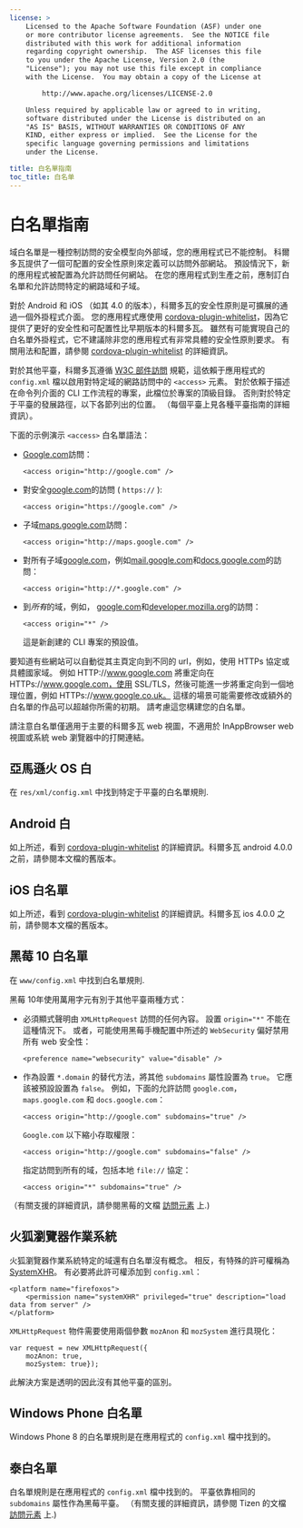 ```yaml
---
license: >
    Licensed to the Apache Software Foundation (ASF) under one
    or more contributor license agreements.  See the NOTICE file
    distributed with this work for additional information
    regarding copyright ownership.  The ASF licenses this file
    to you under the Apache License, Version 2.0 (the
    "License"); you may not use this file except in compliance
    with the License.  You may obtain a copy of the License at

        http://www.apache.org/licenses/LICENSE-2.0

    Unless required by applicable law or agreed to in writing,
    software distributed under the License is distributed on an
    "AS IS" BASIS, WITHOUT WARRANTIES OR CONDITIONS OF ANY
    KIND, either express or implied.  See the License for the
    specific language governing permissions and limitations
    under the License.

title: 白名單指南
toc_title: 白名单
---
```


# 白名單指南

域白名單是一種控制訪問的安全模型向外部域，您的應用程式已不能控制。 科爾多瓦提供了一個可配置的安全性原則來定義可以訪問外部網站。 預設情況下，新的應用程式被配置為允許訪問任何網站。 在您的應用程式到生產之前，應制訂白名單和允許訪問特定的網路域和子域。

對於 Android 和 iOS （如其 4.0 的版本），科爾多瓦的安全性原則是可擴展的通過一個外掛程式介面。 您的應用程式應使用 [cordova-plugin-whitelist][1]，因為它提供了更好的安全性和可配置性比早期版本的科爾多瓦。 雖然有可能實現自己的白名單外掛程式，它不建議除非您的應用程式有非常具體的安全性原則要求。 有關用法和配置，請參閱 [cordova-plugin-whitelist][1] 的詳細資訊。

 [1]: https://github.com/apache/cordova-plugin-whitelist

對於其他平臺，科爾多瓦遵循 [W3C 部件訪問][2] 規範，這依賴于應用程式的 `config.xml` 檔以啟用對特定域的網路訪問中的 `<access>` 元素。 對於依賴于描述在命令列介面的 CLI 工作流程的專案，此檔位於專案的頂級目錄。 否則對於特定于平臺的發展路徑，以下各節列出的位置。 （每個平臺上見各種平臺指南的詳細資訊）。

 [2]: http://www.w3.org/TR/widgets-access/

下面的示例演示 `<access>` 白名單語法：

*   [Google.com][3]訪問：
    
        <access origin="http://google.com" />
        

*   對安全[google.com][4]的訪問 ( `https://` ):
    
        <access origin="https://google.com" />
        

*   子域[maps.google.com][5]訪問：
    
        <access origin="http://maps.google.com" />
        

*   對所有子域[google.com][3]，例如[mail.google.com][6]和[docs.google.com][7]的訪問：
    
        <access origin="http://*.google.com" />
        

*   到*所有*的域，例如， [google.com][3]和[developer.mozilla.org][8]的訪問：
    
        <access origin="*" />
        
    
    這是新創建的 CLI 專案的預設值。

 [3]: http://google.com
 [4]: https://google.com
 [5]: http://maps.google.com
 [6]: http://mail.google.com
 [7]: http://docs.google.com
 [8]: http://developer.mozilla.org

要知道有些網站可以自動從其主頁定向到不同的 url，例如，使用 HTTPs 協定或具體國家域。 例如 HTTP://www.google.com 將重定向在 HTTPs://www.google.com，使用 SSL/TLS，然後可能進一步將重定向到一個地理位置，例如 HTTPs://www.google.co.uk。 這樣的場景可能需要修改或額外的白名單的作品可以超越你所需的初期。 請考慮這您構建您的白名單。

請注意白名單僅適用于主要的科爾多瓦 web 視圖，不適用於 InAppBrowser web 視圖或系統 web 瀏覽器中的打開連結。

## 亞馬遜火 OS 白

在 `res/xml/config.xml` 中找到特定于平臺的白名單規則.

## Android 白

如上所述，看到 [cordova-plugin-whitelist][1] 的詳細資訊。科爾多瓦 android 4.0.0 之前，請參閱本文檔的舊版本。

## iOS 白名單

如上所述，看到 [cordova-plugin-whitelist][1] 的詳細資訊。科爾多瓦 ios 4.0.0 之前，請參閱本文檔的舊版本。

## 黑莓 10 白名單

在 `www/config.xml` 中找到白名單規則.

黑莓 10年使用萬用字元有別于其他平臺兩種方式：

*   必須顯式聲明由 `XMLHttpRequest` 訪問的任何內容。 設置 `origin="*"` 不能在這種情況下。 或者，可能使用黑莓手機配置中所述的 `WebSecurity` 偏好禁用所有 web 安全性：
    
        <preference name="websecurity" value="disable" />
        

*   作為設置 `*.domain` 的替代方法，將其他 `subdomains` 屬性設置為 `true`。 它應該被預設設置為 `false`。 例如，下面的允許訪問 `google.com`，`maps.google.com` 和 `docs.google.com`：
    
        <access origin="http://google.com" subdomains="true" />
        
    
    `Google.com` 以下縮小存取權限：
    
        <access origin="http://google.com" subdomains="false" />
        
    
    指定訪問到所有的域，包括本地 `file://` 協定：
    
        <access origin="*" subdomains="true" />
        

（有關支援的詳細資訊，請參閱黑莓的文檔 [訪問元素][9] 上.)

 [9]: https://developer.blackberry.com/html5/documentation/ww_developing/Access_element_834677_11.html

## 火狐瀏覽器作業系統

火狐瀏覽器作業系統特定的域還有白名單沒有概念。 相反，有特殊的許可權稱為 [SystemXHR][10]。 有必要將此許可權添加到 `config.xml`：

 [10]: https://developer.mozilla.org/en-US/docs/Web/API/XMLHttpRequest#Permissions

    <platform name="firefoxos">
        <permission name="systemXHR" privileged="true" description="load data from server" />
    </platform>
    

`XMLHttpRequest` 物件需要使用兩個參數 `mozAnon` 和 `mozSystem` 進行具現化：

    var request = new XMLHttpRequest({
        mozAnon: true,
        mozSystem: true});
    

此解決方案是透明的因此沒有其他平臺的區別。

## Windows Phone 白名單

Windows Phone 8 的白名單規則是在應用程式的 `config.xml` 檔中找到的。

## 泰白名單

白名單規則是在應用程式的 `config.xml` 檔中找到的。 平臺依靠相同的 `subdomains` 屬性作為黑莓平臺。 （有關支援的詳細資訊，請參閱 Tizen 的文檔 [訪問元素][11] 上.)

 [11]: https://developer.tizen.org/help/index.jsp?topic=%2Forg.tizen.web.appprogramming%2Fhtml%2Fide_sdk_tools%2Fconfig_editor_w3celements.htm
